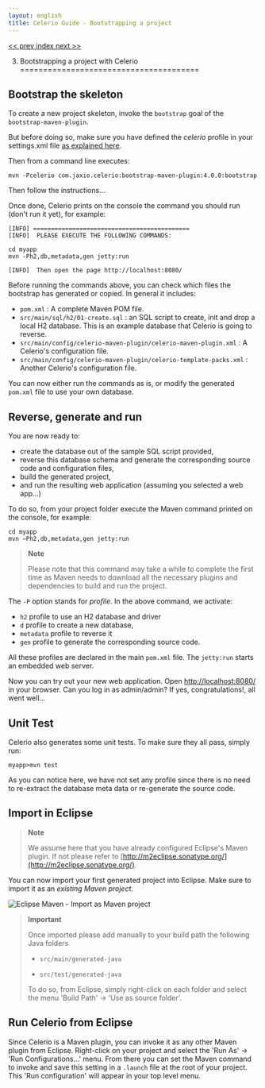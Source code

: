 ```yaml
---
layout: english
title: Celerio Guide - Bootstrapping a project
---
```

[ << prev ](installation.html) [ index ](index.html) [ next >> ](extraction.html)

3. Bootstrapping a project with Celerio
=======================================

Bootstrap the skeleton
----------------------

To create a new project skeleton, invoke the `bootstrap` goal of the `bootstrap-maven-plugin`.

But before doing so, make sure you have defined the *celerio* profile in your settings.xml file
[as explained here](installation.html#requirements-settings).

Then from a command line executes:

	mvn -Pcelerio com.jaxio.celerio:bootstrap-maven-plugin:4.0.0:bootstrap

Then follow the instructions...

Once done, Celerio prints on the console the command you should run (don't run it yet), for example:

    [INFO] ============================================
    [INFO]  PLEASE EXECUTE THE FOLLOWING COMMANDS:

    cd myapp
    mvn -Ph2,db,metadata,gen jetty:run

    [INFO]  Then open the page http://localhost:8080/

Before running the commands above, you can check which files the bootstrap has generated or copied.
In general it includes:

* `pom.xml` : A complete Maven POM file.
* `src/main/sql/h2/01-create.sql` : an SQL script to create, init and
  drop a local H2 database. This is an example database that Celerio is going to reverse.
* `src/main/config/celerio-maven-plugin/celerio-maven-plugin.xml` : A Celerio's configuration file.
* `src/main/config/celerio-maven-plugin/celerio-template-packs.xml` : Another Celerio's configuration file.

You can now either run the commands as is, or modify the generated `pom.xml` file to use your own database.

Reverse, generate and run
-------------------------

You are now ready to:

* create the database out of the sample SQL script provided,
* reverse this database schema and generate the corresponding source code and configuration files,
* build the generated project,
* and run the resulting web application (assuming you selected a web app...)

To do so, from your project folder execute the Maven command printed on the console, for example:

    cd myapp
    mvn –Ph2,db,metadata,gen jetty:run

> **Note**
>
> Please note that this command may take a while to complete the first time as Maven needs to download all
> the necessary plugins and dependencies to build and run the project.

The `-P` option stands for *profile*. In the above command, we activate:

* `h2` profile to use an H2 database and driver
* `d` profile to create a new database,
* `metadata` profile to reverse it
* `gen` profile to generate the corresponding source code.

All these profiles are declared in the main `pom.xml` file. The `jetty:run` starts an embedded web server.

Now you can try out your new web application. Open [http://localhost:8080/](http://localhost:8080/) in your browser.
Can you log in as admin/admin? If yes, congratulations!, all went well...

Unit Test
---------

Celerio also generates some unit tests. To make sure they all pass, simply run:

    myapp>mvn test

As you can notice here, we have not set any profile since there is no need to re-extract the database meta data
or re-generate the source code.

Import in Eclipse
-----------------

> **Note**
>
> We assume here that you have already configured Eclipse's Maven
> plugin. If not please refer to [http://m2eclipse.sonatype.org/](http://m2eclipse.sonatype.org/).

You can now import your first generated project into Eclipse. Make sure to import it as an *existing Maven project*.

![Eclipse Maven - Import as Maven
project](images/celerio-eclipse-import-as-maven-projet.png)

> **Important**
>
> Once imported please add manually to your build path the following
> Java folders
>
> -   `src/main/generated-java`
>
> -   `src/test/generated-java`
>
> To do so, from Eclipse, simply right-click on each folder and select
> the menu 'Build Path' -\> 'Use as source folder'.

Run Celerio from Eclipse
------------------------

Since Celerio is a Maven plugin, you can invoke it as any other Maven plugin from Eclipse.
Right-click on your project and select the 'Run As' -\> 'Run Configurations...' menu.
From there you can set the Maven command to invoke and save this setting in a `.launch` file at the root
of your project. This 'Run configuration' will appear in your top level menu.
